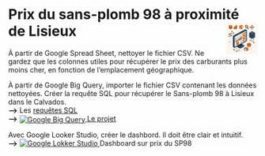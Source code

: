 # Prix du sans-plomb 98 à proximité de Lisieux <a href="../../"><img src="../../assets/atomicBi.png" alt="Business intelligence" align="right" height="64px"></a>
À partir de Google Spread Sheet, nettoyer le fichier CSV. Ne gardez que les colonnes utiles pour récupérer le prix des carburants plus moins cher, en fonction de l’emplacement géographique.

À partir de Google Big Query, importer le fichier CSV contenant les données nettoyées.
Créer la requête SQL pour récupérer le Sans-plomb 98 à Lisieux dans le Calvados.  
**⟶** Les [requêtes SQL](queries/)  
**⟶** <a href="https://console.cloud.google.com/bigquery?ws=!1m4!1m3!3m2!1sfirstproject-35340!2sfr_carburants"> <img src="https://www.gstatic.com/bricks/image/d1a2346b57ea1c97bc4f8f01f289616f45c33d66bcd5b1372252fce3533cae4a.svg" alt="Google Big Query" align="center" height="18px"> </a> [Le projet](https://console.cloud.google.com/bigquery?ws=!1m4!1m3!3m2!1sfirstproject-35340!2sfr_carburants)

Avec Google Looker Studio, créer le dashbord. Il doit être clair et intuitif.  
**⟶** <a href="#"> <img src="https://www.gstatic.com/analytics-lego/svg/ic_looker_studio.svg" alt="Google Lokker Studio" height="18px"> </a> Dashboard sur prix du SP98 <!--[Dashboard sur prix du SP98](https://lookerstudio.google.com/reporting/1a7021da-ddd3-4e71-89af-892445906677)-->